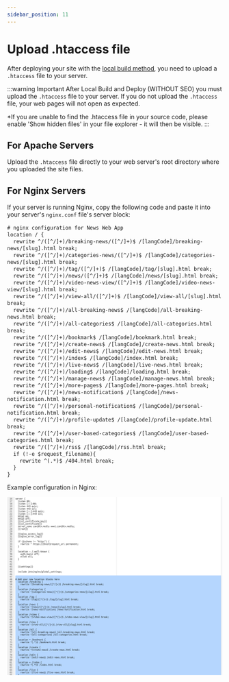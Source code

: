 ```yaml
---
sidebar_position: 11
---
```


# Upload .htaccess file

After deploying your site with the [local build method](local-build), you need to upload a `.htaccess` file to your server.

:::warning Important
After Local Build and Deploy (WITHOUT SEO) you must upload the `.htaccess` file to your server. If you do not upload the `.htaccess` file, your web pages will not open as expected.

\*If you are unable to find the .htaccess file in your source code, please enable 'Show hidden files' in your file explorer - it will then be visible.
:::

## For Apache Servers

Upload the `.htaccess` file directly to your web server's root directory where you uploaded the site files.

## For Nginx Servers

If your server is running Nginx, copy the following code and paste it into your server's `nginx.conf` file's server block:

```nginx
# nginx configuration for News Web App
location / {
  rewrite ^/([^/]+)/breaking-news/([^/]+)$ /[langCode]/breaking-news/[slug].html break;
  rewrite ^/([^/]+)/categories-news/([^/]+)$ /[langCode]/categories-news/[slug].html break;
  rewrite ^/([^/]+)/tag/([^/]+)$ /[langCode]/tag/[slug].html break;
  rewrite ^/([^/]+)/news/([^/]+)$ /[langCode]/news/[slug].html break;
  rewrite ^/([^/]+)/video-news-view/([^/]+)$ /[langCode]/video-news-view/[slug].html break;
  rewrite ^/([^/]+)/view-all/([^/]+)$ /[langCode]/view-all/[slug].html break;
  rewrite ^/([^/]+)/all-breaking-news$ /[langCode]/all-breaking-news.html break;
  rewrite ^/([^/]+)/all-categories$ /[langCode]/all-categories.html break;
  rewrite ^/([^/]+)/bookmark$ /[langCode]/bookmark.html break;
  rewrite ^/([^/]+)/create-news$ /[langCode]/create-news.html break;
  rewrite ^/([^/]+)/edit-news$ /[langCode]/edit-news.html break;
  rewrite ^/([^/]+)/index$ /[langCode]/index.html break;
  rewrite ^/([^/]+)/live-news$ /[langCode]/live-news.html break;
  rewrite ^/([^/]+)/loading$ /[langCode]/loading.html break;
  rewrite ^/([^/]+)/manage-news$ /[langCode]/manage-news.html break;
  rewrite ^/([^/]+)/more-pages$ /[langCode]/more-pages.html break;
  rewrite ^/([^/]+)/news-notification$ /[langCode]/news-notification.html break;
  rewrite ^/([^/]+)/personal-notification$ /[langCode]/personal-notification.html break;
  rewrite ^/([^/]+)/profile-update$ /[langCode]/profile-update.html break;
  rewrite ^/([^/]+)/user-based-categories$ /[langCode]/user-based-categories.html break;
  rewrite ^/([^/]+)/rss$ /[langCode]/rss.html break;
  if (!-e $request_filename){
    rewrite ^(.*)$ /404.html break;
  }
}
```

Example configuration in Nginx:

![Nginx Configuration](/images/web/nginxConf_file.png)
